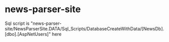 # news-parser-site
Sql script is "news-parser-site/NewsParserSite.DATA/Sql_Scripts/DatabaseCreateWithData/[NewsDb].[dbo].[AspNetUsers]" here
